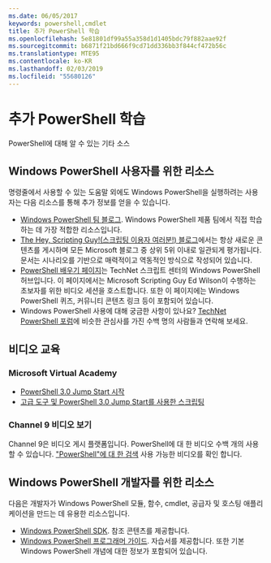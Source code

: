 ```yaml
---
ms.date: 06/05/2017
keywords: powershell,cmdlet
title: 추가 PowerShell 학습
ms.openlocfilehash: 5e81801df99a55a358d1d1405bdc79f882aae92f
ms.sourcegitcommit: b6871f21bd666f9cd71dd336bb3f844cf472b56c
ms.translationtype: MTE95
ms.contentlocale: ko-KR
ms.lasthandoff: 02/03/2019
ms.locfileid: "55680126"
---
```

# <a name="more-powershell-learning"></a>추가 PowerShell 학습

PowerShell에 대해 알 수 있는 기타 소스

## <a name="resources-for-windows-powershell-users"></a>Windows PowerShell 사용자를 위한 리소스

명령줄에서 사용할 수 있는 도움말 외에도 Windows PowerShell을 실행하려는 사용자는 다음 리소스를 통해 추가 정보를 얻을 수 있습니다.

- [Windows PowerShell 팀 블로그](https://blogs.msdn.microsoft.com/powershell/). Windows PowerShell 제품 팀에서 직접 학습하는 데 가장 적합한 리소스입니다.
- [The Hey, Scripting Guy!(스크립팅 이용자 여러분!) 블로그](https://blogs.technet.microsoft.com/heyscriptingguy/)에서는 항상 새로운 콘텐츠를 게시하며 모든 Microsoft 블로그 중 상위 5위 이내로 일관되게 평가됩니다. 문서는 시나리오를 기반으로 매력적이고 역동적인 방식으로 작성되어 있습니다.
- [PowerShell 배우기 페이지](https://blogs.technet.microsoft.com/heyscriptingguy/2015/01/04/weekend-scripter-the-best-ways-to-learn-powershell/)는 TechNet 스크립트 센터의 Windows PowerShell 허브입니다. 이 페이지에서는 Microsoft Scripting Guy Ed Wilson이 수행하는 초보자를 위한 비디오 세션을 호스트합니다. 또한 이 페이지에는 Windows PowerShell 퀴즈, 커뮤니티 콘텐츠 링크 등이 포함되어 있습니다.
- Windows PowerShell 사용에 대해 궁금한 사항이 있나요? [TechNet PowerShell 포럼](https://social.technet.microsoft.com/Forums/home?forum=winserverpowershell)에 비슷한 관심사를 가진 수백 명의 사람들과 연락해 보세요.

## <a name="video-training"></a>비디오 교육

### <a name="microsoft-virtual-academy"></a>Microsoft Virtual Academy

- [PowerShell 3.0 Jump Start 시작](https://mva.microsoft.com/en-US/training-courses/getting-started-with-powershell-30-jump-start-8276)
- [고급 도구 및 PowerShell 3.0 Jump Start를 사용한 스크립팅](https://mva.microsoft.com/en-US/training-courses/advanced-tools-scripting-with-powershell-30-jump-start-8277)

### <a name="channel-9-videos"></a>Channel 9 비디오 보기

Channel 9은 비디오 게시 플랫폼입니다. PowerShell에 대 한 비디오 수백 개의 사용할 수 있습니다. ["PowerShell"에 대 한 검색](https://channel9.msdn.com/Search?term=PowerShell&sortBy=top-rated) 사용 가능한 비디오를 확인 합니다.

## <a name="resources-for-windows-powershell-developers"></a>Windows PowerShell 개발자를 위한 리소스

다음은 개발자가 Windows PowerShell 모듈, 함수, cmdlet, 공급자 및 호스팅 애플리케이션을 만드는 데 유용한 리소스입니다.

- [Windows PowerShell SDK](https://go.microsoft.com/fwlink/p/?LinkID=89595). 참조 콘텐츠를 제공합니다.
- [Windows PowerShell 프로그래머 가이드](https://go.microsoft.com/fwlink/p/?LinkID=89596). 자습서를 제공합니다. 또한 기본 Windows PowerShell 개념에 대한 정보가 포함되어 있습니다.
